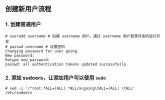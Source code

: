 ## 创建新用户流程

### 1. 创建普通用户
```shell
# useradd username # 创建 username 用户，通过 username 用户登录开发机进行开发
# passwd username # 设置密码
Changing password for user going.
New password:
Retype new password:
passwd: all authentication tokens updated successfully.
```

###  2. 添加 sudoers，让添加用户可以使用 `sudo`
```shell
# sed -i '/^root.*ALL=(ALL).*ALL/a\going\tALL=(ALL) \tALL' /etc/sudoers
```




